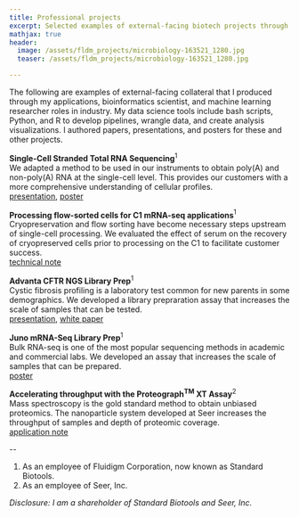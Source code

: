 ```yaml
---
title: Professional projects
excerpt: Selected examples of external-facing biotech projects through my applications and bioinformatics scientist roles.
mathjax: true
header:
  image: /assets/fldm_projects/microbiology-163521_1280.jpg
  teaser: /assets/fldm_projects/microbiology-163521_1280.jpg

---
```


The following are examples of external-facing collateral that I produced through my applications, bioinformatics scientist, and machine learning researcher roles in industry. My data science tools include bash scripts, Python, and R to develop pipelines, wrangle data, and create analysis visualizations. I authored papers, presentations, and posters for these and other projects.

**Single-Cell Stranded Total RNA Sequencing**$^1$
<br>
We adapted a method to be used in our instruments to obtain poly(A) and non-poly(A) RNA at the single-cell level. This provides our customers with a more comprehensive understanding of cellular profiles.
<br>
[presentation](https://github.com/benslack19/benslack19.github.io/blob/master/assets/fldm_projects/C1%20Single-Cell%20Genomics%20Apps%20and%20Total%20RNA%20Seq%20Customer%20deck%2020181205.pdf), [poster](https://github.com/benslack19/benslack19.github.io/blob/master/assets/fldm_projects/C1%20Single-Cell%20Genomics%20Conference%20Poster%2074%20Ooi%20et%20al%2020181025.pdf)

**Processing flow-sorted cells for C1 mRNA-seq applications**$^1$
<br>
Cryopreservation and flow sorting have become necessary steps upstream of single-cell processing. We evaluated the effect of serum on the recovery of cryopreserved cells prior to processing on the C1 to facilitate customer success.
<br>
[technical note](https://github.com/benslack19/benslack19.github.io/blob/master/assets/fldm_projects/C1%20Processing%20Flow-Sorted%20Cryopreserved%20cells%20for%20mRNA%20sequencing%20(101-8419%20A1)%20201808.pdf)

**Advanta CFTR NGS Library Prep**$^1$
<br>
Cystic fibrosis profiling is a laboratory test common for new parents in some demographics. We developed a library prepraration assay that increases the scale of samples that can be tested.
<br>
[presentation](https://github.com/benslack19/benslack19.github.io/blob/master/assets/fldm_projects/AdvantaCFTR_datapack_main-deck_FINAL.pdf), [white paper](https://github.com/benslack19/benslack19.github.io/blob/master/assets/fldm_projects/AdvantaCFTR_datapack_white_paper_FINAL.pdf)

**Juno mRNA-Seq Library Prep**$^1$
<br>
Bulk RNA-seq is one of the most popular sequencing methods in academic and commercial labs. We developed an assay that increases the scale of samples that can be prepared.
<br>
[poster](https://github.com/benslack19/benslack19.github.io/blob/master/assets/fldm_projects/Juno%20RNA%20Seq%20Poster%20ESHG%202019%2020190619.pdf)

**Accelerating throughput with the Proteograph<sup>TM</sup> XT Assay**$^2$
<br>
Mass spectroscopy is the gold standard method to obtain unbiased proteomics. The nanoparticle system developed at Seer increases the throughput of samples and depth of proteomic coverage.
<br>
[application note](https://media.seer.bio/uploads/2023/05/Proteograph-XT-appnote.pdf)

--

1. As an employee of Fluidigm Corporation, now known as Standard Biotools.
1. As an employee of Seer, Inc.

*Disclosure: I am a shareholder of Standard Biotools and Seer, Inc.*
